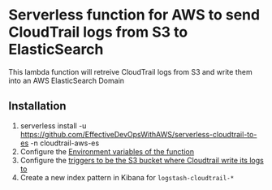 # Serverless function for AWS to send CloudTrail logs from S3 to ElasticSearch
This lambda function will retreive CloudTrail logs from S3 and write them into an AWS ElasticSearch Domain
## Installation

1. serverless install -u https://github.com/EffectiveDevOpsWithAWS/serverless-cloudtrail-to-es -n cloudtrail-aws-es
2. Configure the [Environment variables of the function](https://console.aws.amazon.com/lambda/home?region=us-east-1#/functions/cloudtrail-aws-es-dev-lambda_handler?tab=code)
3. Configure the [triggers to be the S3 bucket where Cloudtrail write its logs to](https://console.aws.amazon.com/lambda/home?region=us-east-1#/functions/cloudtrail-aws-es-dev-lambda_handler?tab=triggers)
4. Create a new index pattern in Kibana for `logstash-cloudtrail-*`
